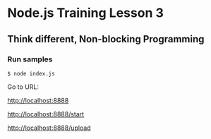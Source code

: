 # Node.js Training Lesson 3

## Think different, Non-blocking Programming

### Run samples

    $ node index.js

Go to URL:

[http://localhost:8888](http://localhost:8888)

[http://localhost:8888/start](http://localhost:8888/start)

[http://localhost:8888/upload](http://localhost:8888/upload)
